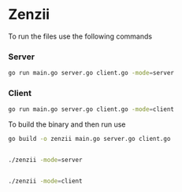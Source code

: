 # Zenzii

To run the files use the following commands

### Server

```bash
go run main.go server.go client.go -mode=server
```

### Client

```bash
go run main.go server.go client.go -mode=client
```

To build the binary and then run use

```bash
go build -o zenzii main.go server.go client.go


./zenzii -mode=server


./zenzii -mode=client
```
